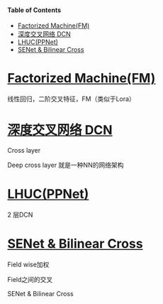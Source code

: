 #### Table of Contents

- [Factorized Machine(FM)](#factorized-machinefm)
- [深度交叉网络 DCN](#深度交叉网络-dcn)
- [LHUC(PPNet)](#lhucppnet)
- [SENet \& Bilinear Cross](#senet--bilinear-cross)


# [Factorized Machine(FM)](https://github.com/Linsen-gao-457/RecommenderSystem/blob/main/Slides/04_Cross_01.pdf)

线性回归，二阶交叉特征，FM（类似于Lora）

# [深度交叉网络 DCN](https://github.com/Linsen-gao-457/RecommenderSystem/blob/main/Slides/04_Cross_02.pdf)

Cross layer

Deep cross layer 就是一种NN的网络架构

# [LHUC(PPNet)](https://github.com/Linsen-gao-457/RecommenderSystem/blob/main/Slides/04_Cross_03.pdf)

2 层DCN

# [SENet & Bilinear Cross](https://github.com/Linsen-gao-457/RecommenderSystem/blob/main/Slides/04_Cross_04.pdf)

Field wise加权

Field之间的交叉

SENet & Bilinear Cross